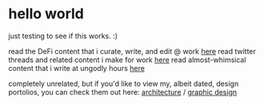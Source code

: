 # hello world
just testing to see if this works. :) 

read the DeFi content that i curate, write, and edit @ work [here](treehouse.finance/treehouse-academy)
read twitter threads and related content i make for work [here](twitter.com/TreehouseFi)
read almost-whimsical content that i write at ungodly hours [here](www.medium.com/@_4am)

completely unrelated, but if you'd like to view my, albeit dated, design portolios, you can check them out here:
[architecture](https://bit.ly/2L5RfD2) / [graphic design](https://bit.ly/2TVNAze)
